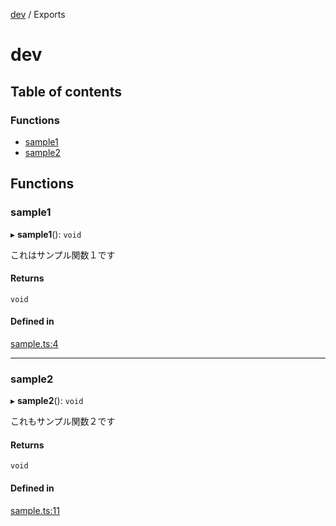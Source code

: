 [dev](README.md) / Exports

# dev

## Table of contents

### Functions

- [sample1](modules.md#sample1)
- [sample2](modules.md#sample2)

## Functions

### sample1

▸ **sample1**(): `void`

これはサンプル関数１です

#### Returns

`void`

#### Defined in

[sample.ts:4](https://github.com/s-shima999/test_tsdoc/blob/5dd82a1/src/sample.ts#L4)

___

### sample2

▸ **sample2**(): `void`

これもサンプル関数２です

#### Returns

`void`

#### Defined in

[sample.ts:11](https://github.com/s-shima999/test_tsdoc/blob/5dd82a1/src/sample.ts#L11)
